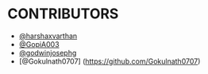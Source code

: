 # CONTRIBUTORS

- [@harshaxvarthan](https://github.com/harshaxvarthan)
- [@GopiA003](https://github.com/GopiA003)
- [@godwinjosephg](https://github.com/godwinjosephg)
- [@Gokulnath0707]
(https://github.com/Gokulnath0707)
